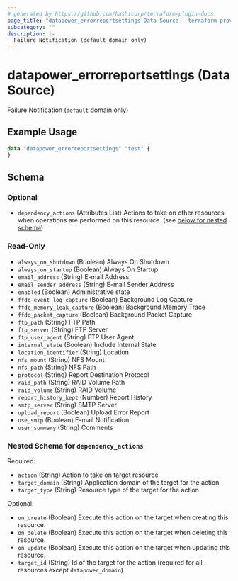 ```yaml
---
# generated by https://github.com/hashicorp/terraform-plugin-docs
page_title: "datapower_errorreportsettings Data Source - terraform-provider-datapower"
subcategory: ""
description: |-
  Failure Notification (default domain only)
---
```


# datapower_errorreportsettings (Data Source)

Failure Notification (`default` domain only)

## Example Usage

```terraform
data "datapower_errorreportsettings" "test" {
}
```

<!-- schema generated by tfplugindocs -->
## Schema

### Optional

- `dependency_actions` (Attributes List) Actions to take on other resources when operations are performed on this resource. (see [below for nested schema](#nestedatt--dependency_actions))

### Read-Only

- `always_on_shutdown` (Boolean) Always On Shutdown
- `always_on_startup` (Boolean) Always On Startup
- `email_address` (String) E-mail Address
- `email_sender_address` (String) E-mail Sender Address
- `enabled` (Boolean) Administrative state
- `ffdc_event_log_capture` (Boolean) Background Log Capture
- `ffdc_memory_leak_capture` (Boolean) Background Memory Trace
- `ffdc_packet_capture` (Boolean) Background Packet Capture
- `ftp_path` (String) FTP Path
- `ftp_server` (String) FTP Server
- `ftp_user_agent` (String) FTP User Agent
- `internal_state` (Boolean) Include Internal State
- `location_identifier` (String) Location
- `nfs_mount` (String) NFS Mount
- `nfs_path` (String) NFS Path
- `protocol` (String) Report Destination Protocol
- `raid_path` (String) RAID Volume Path
- `raid_volume` (String) RAID Volume
- `report_history_kept` (Number) Report History
- `smtp_server` (String) SMTP Server
- `upload_report` (Boolean) Upload Error Report
- `use_smtp` (Boolean) E-mail Notification
- `user_summary` (String) Comments

<a id="nestedatt--dependency_actions"></a>
### Nested Schema for `dependency_actions`

Required:

- `action` (String) Action to take on target resource
- `target_domain` (String) Application domain of the target for the action
- `target_type` (String) Resource type of the target for the action

Optional:

- `on_create` (Boolean) Execute this action on the target when creating this resource.
- `on_delete` (Boolean) Execute this action on the target when deleting this resource.
- `on_update` (Boolean) Execute this action on the target when updating this resource.
- `target_id` (String) Id of the target for the action (required for all resources except `datapower_domain`)
